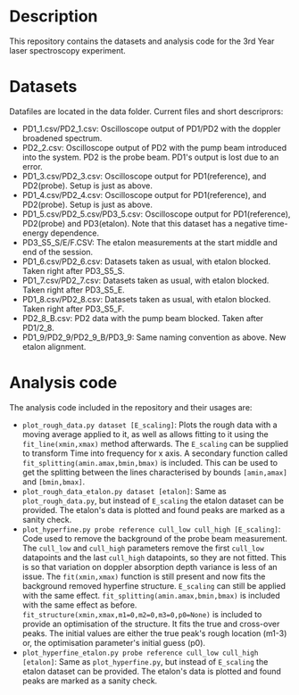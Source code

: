 # Description
This repository contains the datasets and analysis code for the 3rd Year laser spectroscopy experiment.

# Datasets

Datafiles are located in the data folder. Current files and short descriprors:
- PD1_1.csv/PD2_1.csv: Oscilloscope output of PD1/PD2 with the doppler broadened spectrum.
- PD2_2.csv: Oscilloscope output of PD2 with the pump beam introduced into the system. PD2 is the probe beam. PD1's output is lost due to an error.
- PD1_3.csv/PD2_3.csv: Oscilloscope output for PD1(reference), and PD2(probe). Setup is just as above.
- PD1_4.csv/PD2_4.csv: Oscilloscope output for PD1(reference), and PD2(probe). Setup is just as above.
- PD1_5.csv/PD2_5.csv/PD3_5.csv: Oscilloscope output for PD1(reference), PD2(probe) and PD3(etalon). Note that this dataset has a negative time-energy dependence.
- PD3_S5_S/E/F.CSV: The etalon measurements at the start middle and end of the session.
- PD1_6.csv/PD2_6.csv: Datasets taken as usual, with etalon blocked. Taken right after PD3_S5_S.
- PD1_7.csv/PD2_7.csv: Datasets taken as usual, with etalon blocked. Taken right after PD3_S5_E.
- PD1_8.csv/PD2_8.csv: Datasets taken as usual, with etalon blocked. Taken right after PD3_S5_F.
- PD2_8_B.csv: PD2 data with the pump beam blocked. Taken after PD1/2_8.
- PD1_9/PD2_9/PD2_9_B/PD3_9: Same naming convention as above. New etalon alignment.

# Analysis code

The analysis code included in the repository and their usages are:
- `plot_rough_data.py dataset [E_scaling]`: Plots the rough data with a moving average applied to it, as well as allows fitting to it using the `fit_line(xmin,xmax)` method afterwards. The `E_scaling` can be supplied to transform Time into frequency for x axis. A secondary function called `fit_splitting(amin.amax,bmin,bmax)` is included. This can be used to get the splitting between the lines characterised by bounds `[amin,amax]` and `[bmin,bmax]`.
- `plot_rough_data_etalon.py dataset [etalon]`: Same as `plot_rough_data.py`, but instead of `E_scaling` the etalon dataset can be provided. The etalon's data is plotted and found peaks are marked as a sanity check.
- `plot_hyperfine.py probe reference cull_low cull_high [E_scaling]`: Code used to remove the background of the probe beam measurement. The `cull_low` and `cull_high` parameters remove the first `cull_low` datapoints and the last `cull_high` datapoints, so they are not fitted. This is so that variation on doppler absorption depth variance is less of an issue. The `fit(xmin,xmax)` function is still present and now fits the background removed hyperfine structure. `E_scaling` can still be applied with the same effect. `fit_splitting(amin.amax,bmin,bmax)` is included with the same effect as before. `fit_structure(xmin,xmax,m1=0,m2=0,m3=0,p0=None)` is included to provide an optimisation of the structure. It fits the true and cross-over peaks. The initial values are either the true peak's rough location (m1-3) or, the optimisation parameter's initial guess (p0).
- `plot_hyperfine_etalon.py probe reference cull_low cull_high [etalon]`: Same as `plot_hyperfine.py`, but instead of `E_scaling` the etalon dataset can be provided. The etalon's data is plotted and found peaks are marked as a sanity check.

